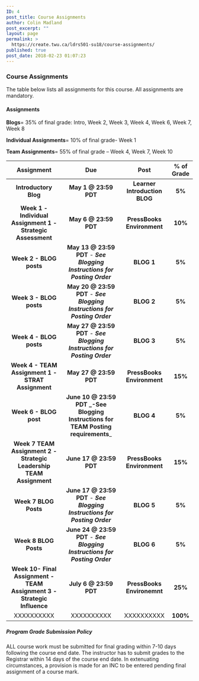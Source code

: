 ```yaml
---
ID: 4
post_title: Course Assignments
author: Colin Madland
post_excerpt: ""
layout: page
permalink: >
  https://create.twu.ca/ldrs501-su18/course-assignments/
published: true
post_date: 2018-02-23 01:07:23
---
```

### Course Assignments

The table below lists all assignments for this course. All assignments are mandatory.

#### Assignments

**Blogs**= 35% of final grade:  Intro, Week 2, Week 3, Week 4, Week 6, Week 7, Week 8

**Individual Assignments**=   10% of final grade- Week 1

**Team Assignments**= 55%  of final grade – Week 4, Week 7,   Week 10

| **Assignment** | **Due** | **Post** | **% of Grade** |
| :---: | :---: | :---: | :---: |
| **Introductory Blog** | **May 1 @ 23:59  PDT** | **Learner Introduction BLOG** | **5%** |
| **Week 1 - Individual Assignment 1 - Strategic Assessment** | **May 6 @ 23:59  PDT** | **PressBooks Environment** | **10%** |
| **Week 2 - BLOG posts** | **May 13 @ 23:59  PDT** - _**See Blogging Instructions for   Posting Order**_ | **BLOG 1** | **5%** |
| **Week 3 - BLOG posts** | **May 20 @ 23:59  PDT** - _**See   Blogging Instructions for Posting Order**_ | **BLOG 2** | **5%** |
| **Week 4 - BLOG posts** | **May 27 @ 23:59  PDT** - _**See    Blogging Instructions for Posting Order**_ | **BLOG 3** | **5%** |
| **Week 4 - TEAM Assignment 1 - STRAT Assignment** | **May 27 @ 23:59  PDT** | **PressBooks Environment** | **15%** |
| **Week 6 - BLOG post** | **June 10 @ 23:59  PDT **_**-See Blogging Instructions for TEAM Posting requirements**_ | **BLOG 4** | **5%** |
| **Week 7 TEAM Assignment 2 - Strategic Leadership TEAM Assignment** | **June 17 @ 23:59  PDT** | **PressBooks Environment** | **15%** |
| **Week 7  BLOG Posts** | **June 17 @ 23:59  PDT** - _**See    Blogging Instructions for Posting Order**_ | **BLOG 5** | **5%** |
| **Week 8  BLOG Posts** | **June 24 @ 23:59 PDT** - _**See   Blogging Instructions for Posting Order**_ | **BLOG 6** | **5%** |
| **Week 10- Final Assignment - TEAM Assignment 3 - Strategic Influence** | **July 6 @ 23:59 PDT** | **PressBooks Environemnt** | **25%** |
| XXXXXXXXXX | XXXXXXXXXX | XXXXXXXXXX | **100%** |

##### Program Grade Submission Policy

ALL course work must be submitted for final grading within 7-10 days following the course end date. The instructor has to submit grades to the Registrar within 14 days of the course end date. In extenuating circumstances, a provision is made for an INC to be entered pending final assignment of a course mark.
